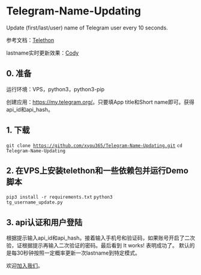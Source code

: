 # Telegram-Name-Updating

Update (first/last/user) name of Telegram user every 10 seconds. 

参考文档：<a href="https://telethon.readthedocs.io/en/stable/">Telethon</a>

lastname实时更新效果：<a href="https://t.me/CodyDoby">Cody</a>

## 0. 准备

运行环境：VPS，python3，python3-pip

创建应用：<a href="https://my.telegram.org/">https://my.telegram.org/</a>。只要填App title和Short name即可。获得api_id和api_hash。

## 1. 下载

<code>git clone https://github.com/xyou365/Telegram-Name-Updating.git</code>
<code>cd Telegram-Name-Updating</code>


## 2. 在VPS上安装telethon和一些依赖包并运行Demo脚本

<code>pip3 install -r requirements.txt</code>
<code>python3 tg_username_update.py</code>

## 3. api认证和用户登陆

根据提示输入api_id和api_hash。接着输入手机号和验证码，如果账号开启了二次验，证根据提示再输入二次验证的密码。最后看到 It works! 表明成功了。 默认的是每30秒钟按照一定概率更新一次lastname到特定模式。

欢迎<a href="https://www.gfan.loan/?page_id=281/">加入我们</a>。
